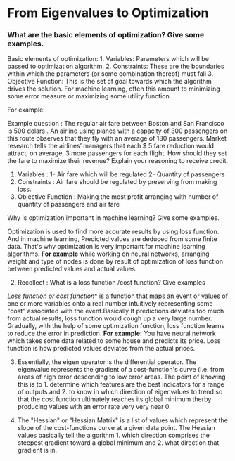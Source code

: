 <h1>From Eigenvalues to Optimization</h1>

<h3>What are the basic elements of optimization? Give some examples.</h3>
  <p>
  Basic elements of optimization:
  1. Variables: Parameters which will be passed to optimization algorithm.
  2. Constraints: These are the boundaries within which the parameters (or some combination thereof) must fall
  3. Objective Function: This is the set of goal towards which the algorithm drives the solution. For machine learning, often this amount to minimizing some error measure or maximizing some utility function.

  For example:

  Example question : The regular air fare between Boston and San Francisco is 500 dolars . An airline using
  planes with a capacity of 300 passengers on this route observes that they fly with an average of
  180 passengers. Market research tells the airlines’ managers that each $ 5 fare reduction would
  attract, on average, 3 more passengers for each flight. How should they set the fare to maximize
  their revenue? Explain your reasoning to receive credit.

  1. Variables : 1- Air fare which will be regulated 2- Quantity of passengers
  2. Constraints : Air fare should be regulated by preserving from making loss.
  3. Objective Function : Making the most profit arranging with number of quantity of passengers and air fare
  
  Why is optimization important in machine learning? Give some examples. 

Optimization is used to find more accurate results by using loss function. And in machine learning, Predicted values are deduced from some finite data. That's why optimization is very important for machine learning algorithms. **For example** while working on neural networks, arranging weight and type of nodes is done by result of optimization of loss function between predicted values and actual values.


2. Recollect : What is a loss function /cost function? Give examples 

*Loss function or cost function** is a function that maps an event or values of one or more variables onto a real number intuitively representing some "cost" associated with the event.Basically If predictions deviates too much from actual results, loss function would cough up a very large number. Gradually, with the help of some optimization function, loss function learns to reduce the error in prediction.
**For example:** You have neural network which takes some data related to some house and predicts its price. Loss function is how predicted values deviates from the actual prices.


3. Essentially, the eigen operator is the differential operator. The eigenvalue represents the gradient of a cost-function's curve (i.e. from areas of high error descending to low error areas. The point of knowing this is to 1. determine which features are the best indicators for a range of outputs and 2. to know in which direction of eigenvalues to trend so that the cost function ultimately reaches its global minimum therby producing values with an error rate very very near 0.

4. The "Hessian" or "Hessian Matrix" is a list of values which represent the slope of the cost-functions curve at a given data point. The Hessian values basically tell the algorithm 1. which direction comprises the steepest gradient toward a global minimum and 2. what direction that gradient is in.
</p>
